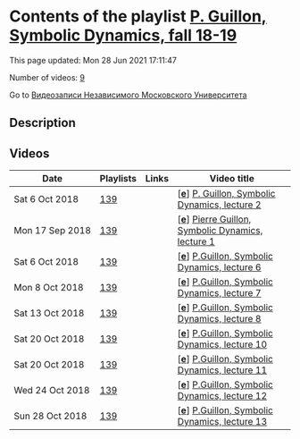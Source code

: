# Contents of the playlist [P. Guillon, Symbolic Dynamics, fall 18-19](https://www.youtube.com/playlist?list=PLp9ABVh6_x4F3vPrC4TqyreLXiPPbasRt)

This page updated: Mon 28 Jun 2021 17:11:47

Number of videos: [9](#videos)

Go to [Видеозаписи Независимого Московского Университета](../README.md)

## Description



## Videos

|Date|Playlists|Links|Video title|
|---|---|---|---|
| Sat&nbsp;6&nbsp;Oct&nbsp;2018 | [139](../playlists/139 "P. Guillon, Symbolic Dynamics, fall 18-19") |  | [[**e**](https://studio.youtube.com/video/NVGiNqZzfDY/edit "Edit")] [P. Guillon, Symbolic Dynamics, lecture 2](https://www.youtube.com/watch?v=NVGiNqZzfDY&list=PLp9ABVh6_x4F3vPrC4TqyreLXiPPbasRt "Описание") |
| Mon&nbsp;17&nbsp;Sep&nbsp;2018 | [139](../playlists/139 "P. Guillon, Symbolic Dynamics, fall 18-19") |  | [[**e**](https://studio.youtube.com/video/UyTgDrntaEE/edit "Edit")] [Pierre Guillon, Symbolic Dynamics, lecture 1](https://www.youtube.com/watch?v=UyTgDrntaEE&list=PLp9ABVh6_x4F3vPrC4TqyreLXiPPbasRt "course at IUM in Fall 2018") |
| Sat&nbsp;6&nbsp;Oct&nbsp;2018 | [139](../playlists/139 "P. Guillon, Symbolic Dynamics, fall 18-19") |  | [[**e**](https://studio.youtube.com/video/rscrKN-ZArI/edit "Edit")] [P.Guillon, Symbolic Dynamics, lecture 6](https://www.youtube.com/watch?v=rscrKN-ZArI&list=PLp9ABVh6_x4F3vPrC4TqyreLXiPPbasRt "02.10.2018") |
| Mon&nbsp;8&nbsp;Oct&nbsp;2018 | [139](../playlists/139 "P. Guillon, Symbolic Dynamics, fall 18-19") |  | [[**e**](https://studio.youtube.com/video/Z-_cICuYwnY/edit "Edit")] [P.Guillon, Symbolic Dynamics, lecture 7](https://www.youtube.com/watch?v=Z-_cICuYwnY&list=PLp9ABVh6_x4F3vPrC4TqyreLXiPPbasRt "03.10.2018") |
| Sat&nbsp;13&nbsp;Oct&nbsp;2018 | [139](../playlists/139 "P. Guillon, Symbolic Dynamics, fall 18-19") |  | [[**e**](https://studio.youtube.com/video/WR9Cc3MjycA/edit "Edit")] [P.Guillon, Symbolic Dynamics, lecture 8](https://www.youtube.com/watch?v=WR9Cc3MjycA&list=PLp9ABVh6_x4F3vPrC4TqyreLXiPPbasRt "09.10.2018") |
| Sat&nbsp;20&nbsp;Oct&nbsp;2018 | [139](../playlists/139 "P. Guillon, Symbolic Dynamics, fall 18-19") |  | [[**e**](https://studio.youtube.com/video/g8z7ZbRAZwE/edit "Edit")] [P.Guillon, Symbolic Dynamics, lecture 10](https://www.youtube.com/watch?v=g8z7ZbRAZwE&list=PLp9ABVh6_x4F3vPrC4TqyreLXiPPbasRt "16.10.2018") |
| Sat&nbsp;20&nbsp;Oct&nbsp;2018 | [139](../playlists/139 "P. Guillon, Symbolic Dynamics, fall 18-19") |  | [[**e**](https://studio.youtube.com/video/3-V6IzsuVAs/edit "Edit")] [P.Guillon, Symbolic Dynamics, lecture 11](https://www.youtube.com/watch?v=3-V6IzsuVAs&list=PLp9ABVh6_x4F3vPrC4TqyreLXiPPbasRt "17.10.2018") |
| Wed&nbsp;24&nbsp;Oct&nbsp;2018 | [139](../playlists/139 "P. Guillon, Symbolic Dynamics, fall 18-19") |  | [[**e**](https://studio.youtube.com/video/ZzWxRzyqf3U/edit "Edit")] [P.Guillon, Symbolic Dynamics, lecture 12](https://www.youtube.com/watch?v=ZzWxRzyqf3U&list=PLp9ABVh6_x4F3vPrC4TqyreLXiPPbasRt "23.10.2018") |
| Sun&nbsp;28&nbsp;Oct&nbsp;2018 | [139](../playlists/139 "P. Guillon, Symbolic Dynamics, fall 18-19") |  | [[**e**](https://studio.youtube.com/video/Xjhh07RZUhc/edit "Edit")] [P.Guillon, Symbolic Dynamics, lecture 13](https://www.youtube.com/watch?v=Xjhh07RZUhc&list=PLp9ABVh6_x4F3vPrC4TqyreLXiPPbasRt "24.10.2018") |
